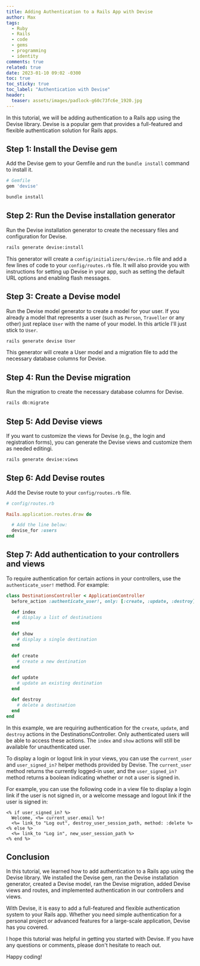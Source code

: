 ```yaml
---
title: Adding Authentication to a Rails App with Devise
author: Max
tags:
  - Ruby
  - Rails
  - code
  - gems
  - programming
  - identity
comments: true
related: true
date: 2023-01-10 09:02 -0300
toc: true
toc_sticky: true
toc_label: "Authentication with Devise"
header:
  teaser: assets/images/padlock-g60c73fc6e_1920.jpg
---
```


In this tutorial, we will be adding authentication to a Rails app using the Devise library. Devise is a popular gem that provides a full-featured and flexible authentication solution for Rails apps.

## Step 1: Install the Devise gem
Add the Devise gem to your Gemfile and run the `bundle install` command to install it.

~~~ruby
# Gemfile
gem 'devise'
~~~

~~~sh
bundle install
~~~

## Step 2: Run the Devise installation generator
Run the Devise installation generator to create the necessary files and configuration for Devise.

~~~sh
rails generate devise:install
~~~

This generator will create a `config/initializers/devise.rb`  file and add a few lines of code to your `config/routes.rb` file. It will also provide you with instructions for setting up Devise in your app, such as setting the default URL options and enabling flash messages.

## Step 3: Create a Devise model
Run the Devise model generator to create a model for your user. If you already a model that represents a user (such as `Person`, `Traveller` or any other) just replace `User` with the name of your model. In this article I'll just stick to `User`.

~~~sh
rails generate devise User
~~~

This generator will create a User model and a migration file to add the necessary database columns for Devise.

## Step 4: Run the Devise migration
Run the migration to create the necessary database columns for Devise.

~~~sh
rails db:migrate
~~~

## Step 5: Add Devise views
If you want to customize the views for Devise (e.g., the login and registration forms), you can generate the Devise views and customize them as needed editingi.

~~~sh
rails generate devise:views
~~~

## Step 6: Add Devise routes
Add the Devise route to your `config/routes.rb` file.

~~~ruby
# config/routes.rb

Rails.application.routes.draw do

  # Add the line below:
  devise_for :users
end
~~~

## Step 7: Add authentication to your controllers and views
To require authentication for certain actions in your controllers, use the `authenticate_user!` method. For example:

~~~ruby
class DestinationsController < ApplicationController
  before_action :authenticate_user!, only: [:create, :update, :destroy]

  def index
    # display a list of destinations
  end

  def show
    # display a single destination
  end

  def create
    # create a new destination
  end

  def update
    # update an existing destination
  end

  def destroy
    # delete a destination
  end
end
~~~

In this example, we are requiring authentication for the `create`, `update`, and `destroy` actions in the DestinationsController. Only authenticated users will be able to access these actions. The `index` and `show` actions will still be available for unauthenticated user.

To display a login or logout link in your views, you can use the `current_user` and `user_signed_in?` helper methods provided by Devise. The `current_user` method returns the currently logged-in user, and the `user_signed_in?` method returns a boolean indicating whether or not a user is signed in.

For example, you can use the following code in a view file to display a login link if the user is not signed in, or a welcome message and logout link if the user is signed in:

~~~erb
<% if user_signed_in? %>
  Welcome, <%= current_user.email %>!
  <%= link_to "Log out", destroy_user_session_path, method: :delete %>
<% else %>
  <%= link_to "Log in", new_user_session_path %>
<% end %>
~~~

## Conclusion
In this tutorial, we learned how to add authentication to a Rails app using the Devise library. We installed the Devise gem, ran the Devise installation generator, created a Devise model, ran the Devise migration, added Devise views and routes, and implemented authentication in our controllers and views.

With Devise, it is easy to add a full-featured and flexible authentication system to your Rails app. Whether you need simple authentication for a personal project or advanced features for a large-scale application, Devise has you covered.

I hope this tutorial was helpful in getting you started with Devise. If you have any questions or comments, please don't hesitate to reach out.

Happy coding!
